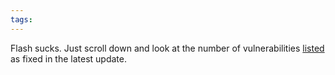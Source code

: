 ```yaml
---
tags: 
---
```


Flash sucks. Just scroll down and look at the number of vulnerabilities [listed](http://support.apple.com/kb/HT4435) as fixed in the latest update.
